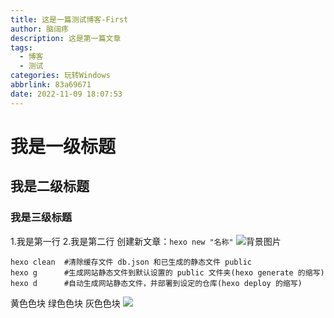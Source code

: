 ```yaml
---
title: 这是一篇测试博客-First
author: 脑阔疼
description: 这是第一篇文章
tags:
  - 博客
  - 测试
categories: 玩转Windows
abbrlink: 83a69671
date: 2022-11-09 18:07:53
---
```

# 我是一级标题 #
## 我是二级标题 ##
### 我是三级标题 ###
1.我是第一行
2.我是第二行
创建新文章：```hexo new "名称"```
![背景图片](https://s2.loli.net/2022/11/23/ekLW4BUFHZtdhCV.webp)

``` 
hexo clean  #清除缓存文件 db.json 和已生成的静态文件 public
hexo g      #生成网站静态文件到默认设置的 public 文件夹(hexo generate 的缩写)
hexo d      #自动生成网站静态文件，并部署到设定的仓库(hexo deploy 的缩写)
```

<span id="yellow-block">黄色色块</span>
<span id="green-block">绿色色块</span>
<span id="gray-block">灰色色块</span>
![](https://s2.loli.net/2022/11/24/siMAqL1Zewz3QlJ.webp)
